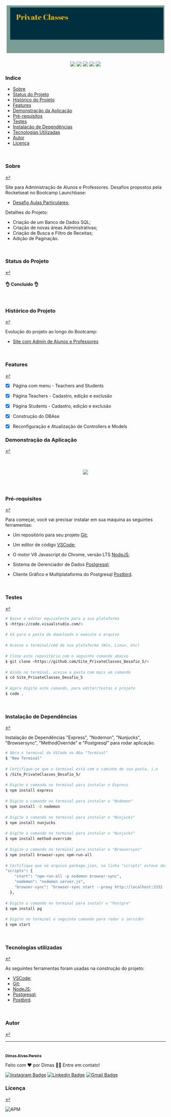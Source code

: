 <h1 align="center"><img src="assets/privateclassesbanner.png" height="150" weigth="150"></h1>

<p align="center"><img src="https://img.shields.io/badge/<HTML>-<green>"> <img src="https://img.shields.io/badge/<CSS>-<green>"> <img src="https://img.shields.io/badge/<Javascript>-<green>"> <img src="https://img.shields.io/badge/<NodeJs>-<green>"> <img src="https://img.shields.io/badge/<Nunjucks>-<green>"></p> 

### Indice
<!--ts-->
* [Sobre](#sobre)
* [Status do Projeto](#status-do-projeto)
* [Histórico do Projeto](#histórico-do-projeto)
* [Features](#features)
* [Demonstração da Aplicação](#demonstração-da-aplicação)
* [Pré-requisitos](#pré-requisitos)
* [Testes](#testes)
* [Instalação de Dependências](#instalação-de-dependências)
* [Tecnologias Utilizadas](#tecnologias-utilizadas)
* [Autor](#autor)
* [Licença](#licença)
<!--te-->
<br>

### Sobre 
[↩](#indice)

<p>Site para Administração de Alunos e Professores. Desafios propostos pela Rocketseat no Bootcamp Launchbase:</p>
<ul >
 <li><a href="https://github.com/rocketseat-education/bootcamp-launchbase-desafios-04/tree/master/desafios" target="_blank">Desafio Aulas Particulares;</a></li>
</ul>
<p>Detalhes do Projeto:</p>
<ul>
 <li>Criação de um Banco de Dados SQL;</li>
 <li>Criação de novas áreas Administrativas;</li>
  <li>Criação de Busca e Filtro de Receitas;</li>
   <li>Adição de Paginação.</li>
</ul>
<br>

### Status do Projeto 
[↩](#indice)

<h4> 
	👌 Concluído 👌
</h4>
<br>

### Histórico do Projeto 
[↩](#indice)

<p>Evolução do projeto ao longo do Bootcamp:</p>
<ul>
<li><a href="https://github.com/dimasdevspro/Site_PrivateClasses_Desafio_4">Site com Admin de Alunos e Professores</a></li>
</ul>
<br>

### Features 
[↩](#indice)
- [x] Página com menu - Teachers and Students
- [x] Página Teachers - Cadastro, edição e exclusão
- [x] Página Students - Cadastro, edição e exclusão
- [X] Construção do DBAse
- [x] Reconfiguração e Atualização de Controllers e Models


### Demonstração da Aplicação 
[↩](#indice)

<h1 align="center"><img src="screenshots/PrivateClasses_SQL.gif" height="350" weigth="350"></h1>
<br>

### Pré-requisitos 
[↩](#indice)

Para começar, você vai precisar instalar em sua máquina as seguintes ferramentas:

- Um repositório para seu projeto [Git](https://git-scm.com);

- Um editor de código [VSCode](https://code.visualstudio.com/);

- O motor V8 Javascript do Chrome, versão LTS [NodeJS](https://nodejs.org/en/download/);

- Sistema de Gerenciador de Dados [Postgresql](https://www.postgresql.org/download/);

- Cliente Gráfico e Multiplataforma do Postgresql [Postbird](https://www.electronjs.org/apps/postbird).
<br>

### Testes 
[↩](#indice)


```bash
# Baixe o editor equivalente para a sua plataforma
$ <https://code.visualstudio.com/>

# Vá para a pasta de downloads e execute o arquivo

# Acesse o terminal/cmd de sua plataforma (Win, Linux, etc)

# Clone este repositório com o seguinte comando abaixo
$ git clone <https://github.com/Site_PrivateClasses_Desafio_5/>

# Ainda no terminal, acesse a pasta com mais um comando
$ cd Site_PrivateClasses_Desafio_5

# Agora digite este comando, para editar/testas o projeto
$ code .

```
<br>

### Instalação de Dependências 
[↩](#indice)

Instalação de Dependências "Express", "Nodemon", "Nunjucks", "Browsersync", "MethodOverride" e "Postgresql" para rodar aplicação.

```bash
# Abra o terminal do VSCode na Aba "Terminal"
$ "New Terminal"

# Certifique-se que o terminal está com o caminho de sua pasta, i.e
$ /Site_PrivateClasses_Desafio_5/

# Digite o comando no terminal para instalar o Express
$ npm install express

# Digite o comando no terminal para instalar o "Nodemon"
$ npm install -D nodemon

# Digite o comando no terminal para instalar o "Nunjucks"
$ npm install nunjucks

# Digite o comando no terminal para instalar o "Nunjucks"
$ npm install method-override

# Digite o comando no terminal para instalar o "Browsersync"
$ npm install browser-sync npm-run-all

# Certifique que no arquivo package.json, na linha "scripts" esteve descrito:
"scripts": {
    "start": "npm-run-all -p nodemon browser-sync",
    "nodemon": "nodemon server.js",
    "browser-sync": "browser-sync start --proxy http://localhost:3332 --files 'public,views'"
  },

# Digite o comando no terminal para instalr o "Postgre"
$ npm install pg

# Digite no terminal o seguinte comando para rodar o servidor
$ npm start

```
<br>

### Tecnologias utilizadas 
[↩](#indice)

As seguintes ferramentas foram usadas na construção do projeto:

- [VSCode](https://code.visualstudio.com/);
- [Git](https://git-scm.com);
- [NodeJS](https://nodejs.org/en/download/);
- [Postgresql](https://www.postgresql.org/download/);
- [Postbird](https://www.electronjs.org/apps/postbird).
<br>

### Autor 
[↩](#indice)

---

<a href="https://github.com/dimasdevspro">
 <img style="border-radius: 50%;" src="https://avatars1.githubusercontent.com/u/53888623?s=460&u=3c88fc42c7a0dc90293f9480a4288bf2f6a09396&v=4" width="100px;" alt=""/>
 <br />
 <sub><b>Dimas Alves Pereira</b></sub></a> <a href="https://github.com/dimasdevspro" title="Github"></a>


Feito com ❤️ por Dimas 👋🏽 Entre em contato!

[![Instagram Badge](https://img.shields.io/badge/-@dimasdevspro-f09433?style=flat-square&labelColor=f09433&logo=instagram&logoColor=white&link=https://www.instagram.com/dimasdevspro/)](https://www.instagram.com/dimasdevspro/) [![Linkedin Badge](https://img.shields.io/badge/-Dimas-blue?style=flat-square&logo=Linkedin&logoColor=white&link=https://www.linkedin.com/in/dimas_apereira/)](https://www.linkedin.com/in/dimas-apereira/) 
[![Gmail Badge](https://img.shields.io/badge/-dimasdevspro@gmail.com-c14438?style=flat-square&logo=Gmail&logoColor=white&link=mailto:dimasdevspro@gmail.com)](mailto:dimasdevspro@gmail.com)
<br>

### Licença 
[↩](#indice)

<img alt="APM" src="https://img.shields.io/apm/l/vim-mode">